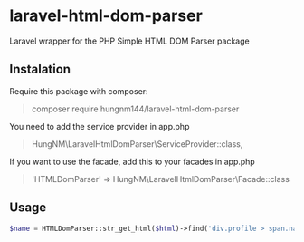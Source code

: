 # laravel-html-dom-parser
Laravel wrapper for the PHP Simple HTML DOM Parser package

## Instalation
Require this package with composer:
> composer require hungnm144/laravel-html-dom-parser

You need to add the service provider in app.php
> HungNM\LaravelHtmlDomParser\ServiceProvider::class,

If you want to use the facade, add this to your facades in app.php
> 'HTMLDomParser' => HungNM\LaravelHtmlDomParser\Facade::class

## Usage
```php
$name = HTMLDomParser::str_get_html($html)->find('div.profile > span.name > span')[0]->plaintext;
```
